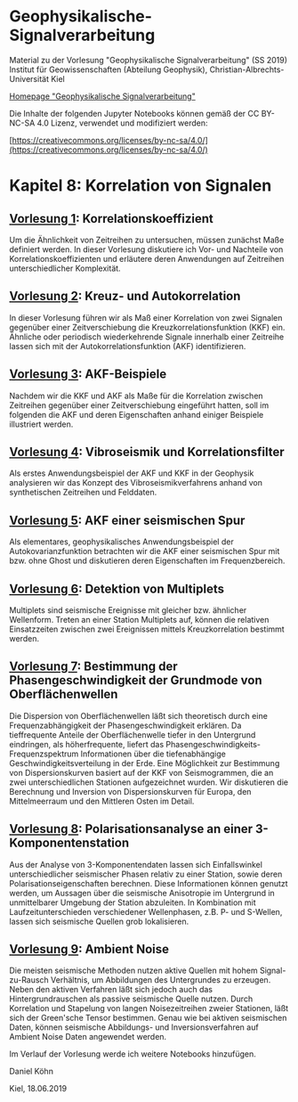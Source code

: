 # Geophysikalische-Signalverarbeitung

Material zu der Vorlesung "Geophysikalische Signalverarbeitung" (SS 2019)
Institut für Geowissenschaften (Abteilung Geophysik), Christian-Albrechts-Universität Kiel

[Homepage "Geophysikalische Signalverarbeitung"](https://danielkoehnsite.wordpress.com/blog/geophysikalische-signalverarbeitung/)

Die Inhalte der folgenden Jupyter Notebooks können gemäß der CC BY-NC-SA 4.0 Lizenz, verwendet und modifiziert werden:

[https://creativecommons.org/licenses/by-nc-sa/4.0/](https://creativecommons.org/licenses/by-nc-sa/4.0/)

# Kapitel 8: Korrelation von Signalen

## [Vorlesung 1](http://nbviewer.ipython.org/urls/github.com/daniel-koehn/Geophysikalische-Signalverarbeitung/tree/master/1_Korrelation_corr_coeff.ipynb): Korrelationskoeffizient

Um die Ähnlichkeit von Zeitreihen zu untersuchen, müssen zunächst Maße definiert werden. In dieser Vorlesung diskutiere ich Vor- und Nachteile von Korrelationskoeffizienten und erläutere deren Anwendungen auf 
Zeitreihen unterschiedlicher Komplexität.

## [Vorlesung 2](http://nbviewer.ipython.org/urls/github.com/daniel-koehn/Geophysikalische-Signalverarbeitung/tree/master/2_Korrelation_KKF_AKF.ipynb): Kreuz- und Autokorrelation

In dieser Vorlesung führen wir als Maß einer Korrelation von zwei Signalen gegenüber einer Zeitverschiebung die Kreuzkorrelationsfunktion (KKF) ein. Ähnliche oder periodisch wiederkehrende Signale innerhalb 
einer Zeitreihe lassen sich mit der Autokorrelationsfunktion (AKF) identifizieren.

## [Vorlesung 3](http://nbviewer.ipython.org/urls/github.com/daniel-koehn/Geophysikalische-Signalverarbeitung/tree/master/3_Korrelation_AKF_Beispiele.ipynb): AKF-Beispiele

Nachdem wir die KKF und AKF als Maße für die Korrelation zwischen Zeitreihen gegenüber einer Zeitverschiebung eingeführt hatten, soll im folgenden die AKF und deren Eigenschaften anhand einiger Beispiele 
illustriert werden.

## [Vorlesung 4](http://nbviewer.ipython.org/urls/github.com/daniel-koehn/Geophysikalische-Signalverarbeitung/tree/master/4_Korrelation_vibroseis_match_filter.ipynb): Vibroseismik und Korrelationsfilter

Als erstes Anwendungsbeispiel der AKF und KKF in der Geophysik analysieren wir das Konzept des Vibroseismikverfahrens anhand von synthetischen Zeitreihen und Felddaten.

## [Vorlesung 5](http://nbviewer.ipython.org/urls/github.com/daniel-koehn/Geophysikalische-Signalverarbeitung/tree/master/5_Korrelation_AKF_seismic_trace_ghost.ipynb): AKF einer seismischen Spur

Als elementares, geophysikalisches Anwendungsbeispiel der Autokovarianzfunktion betrachten wir die AKF einer seismischen Spur mit bzw. ohne Ghost und diskutieren deren 
Eigenschaften im Frequenzbereich.

## [Vorlesung 6](http://nbviewer.ipython.org/urls/github.com/daniel-koehn/Geophysikalische-Signalverarbeitung/tree/master/6_Korrelation_Multiplets_detection.ipynb): Detektion von Multiplets

Multiplets sind seismische Ereignisse mit gleicher bzw. ähnlicher Wellenform. Treten an einer Station Multiplets auf, können die relativen Einsatzzeiten zwischen zwei Ereignissen 
mittels Kreuzkorrelation bestimmt werden.

## [Vorlesung 7](http://nbviewer.ipython.org/urls/github.com/daniel-koehn/Geophysikalische-Signalverarbeitung/tree/master/7_Korrelation_Phase_vel_estimation_of_surface_waves.ipynb): Bestimmung der Phasengeschwindigkeit der Grundmode von Oberflächenwellen

Die Dispersion von Oberflächenwellen läßt sich theoretisch durch eine Frequenzabhängigkeit der Phasengeschwindigkeit erklären. Da tieffrequente Anteile der Oberflächenwelle tiefer 
in den Untergrund eindringen, als höherfrequente, liefert das Phasengeschwindigkeits-Frequenzspektrum Informationen über die tiefenabhängige Geschwindigkeitsverteilung in der 
Erde. Eine Möglichkeit zur Bestimmung von Dispersionskurven basiert auf der KKF von Seismogrammen, die an zwei unterschiedlichen Stationen aufgezeichnet wurden. Wir diskutieren 
die Berechnung und Inversion von Dispersionskurven für Europa, den Mittelmeerraum und den Mittleren Osten im Detail.

## [Vorlesung 8](http://nbviewer.ipython.org/urls/github.com/daniel-koehn/Geophysikalische-Signalverarbeitung/tree/master/8_Korrelation_Polarizationanalysis.ipynb): Polarisationsanalyse an einer 3-Komponentenstation

Aus der Analyse von 3-Komponentendaten lassen sich Einfallswinkel unterschiedlicher seismischer Phasen relativ zu einer Station, sowie deren Polarisationseigenschaften berechnen. 
Diese Informationen können genutzt werden, um Aussagen über die seismische Anisotropie im Untergrund in unmittelbarer Umgebung der Station abzuleiten. In Kombination mit 
Laufzeitunterschieden verschiedener Wellenphasen, z.B. P- und S-Wellen, lassen sich seismische Quellen grob lokalisieren.

## [Vorlesung 9](http://nbviewer.ipython.org/urls/github.com/daniel-koehn/Geophysikalische-Signalverarbeitung/tree/master/9_Korrelation_Ambient_Noise.ipynb): Ambient Noise

Die meisten seismische Methoden nutzen aktive Quellen mit hohem Signal-zu-Rausch Verhältnis, um Abbildungen des Untergrundes zu erzeugen. Neben den aktiven Verfahren läßt sich jedoch 
auch das Hintergrundrauschen als passive seismische Quelle nutzen. Durch Korrelation und Stapelung von langen Noisezeitreihen zweier Stationen, läßt sich der Green'sche Tensor bestimmen. 
Genau wie bei aktiven seismischen Daten, können seismische Abbildungs- und Inversionsverfahren auf Ambient Noise Daten angewendet werden.

Im Verlauf der Vorlesung werde ich weitere Notebooks hinzufügen.

Daniel Köhn

Kiel, 18.06.2019
